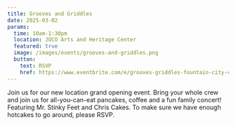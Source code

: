 ```yaml
---
title: Grooves and Griddles
date: 2025-03-02
params:
  time: 10am-1:30pm
  location: JOCO Arts and Heritage Center
  featured: true
  image: /images/events/grooves-and-griddles.png
  button:
    text: RSVP
    href: https://www.eventbrite.com/e/grooves-griddles-fountain-city-church-new-location-grand-opening-event-tickets-1225309095489
---
```


Join us for our new location grand opening event. Bring your whole crew and join us for all-you-can-eat pancakes, coffee and a fun family concert! Featuring Mr. Stinky Feet and Chris Cakes. To make sure we have enough hotcakes to go around, please RSVP.

